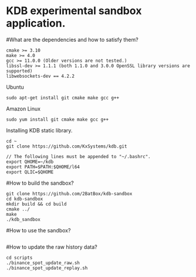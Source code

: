 # KDB experimental sandbox application.

#What are the dependencies and how to satisfy them?
```
cmake >= 3.10
make >= 4.0
gcc >= 11.0.0 (Older versions are not tested.)
libssl-dev >= 1.1.1 (both 1.1.0 and 3.0.0 OpenSSL library versions are supported)
libwebsockets-dev == 4.2.2
```

Ubuntu
```
sudo apt-get install git cmake make gcc g++
```

Amazon Linux
```
sudo yum install git cmake make gcc g++
```

Installing KDB static library.
```
cd ~
git clone https://github.com/KxSystems/kdb.git

// The following lines must be appended to "~/.bashrc".
export QHOME=~/kdb
export PATH=$PATH:$QHOME/l64
export QLIC=$QHOME
```

#How to build the sandbox?
```
git clone https://github.com/2BatBox/kdb-sandbox
cd kdb-sandbox
mkdir build && cd build
cmake ../
make
./kdb_sandbox
```

#How to use the sandbox?
```
```

#How to update the raw history data?
```
cd scripts
./binance_spot_update_raw.sh
./binance_spot_update_replay.sh
```
